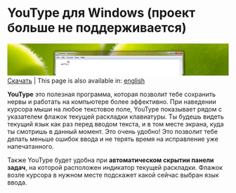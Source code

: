 # YouType для Windows (проект больше не поддерживается)
![77b0a01cefcd12c9354c7a5d465668e6_gallery.jpg](Screenshot1.png)
[Скачать](https://github.com/freefelt/YouType/raw/main/Windows/YouTypeSetup.zip)  |  This page is also available in: [english](README.md)

**YouType** это полезная программа, которая позволит тебе сохранить нервы и работать на компьютере более эффективно. При наведении курсора мыши на любое текстовое поле, YouType показывает рядом с указателем флажок текущей раскладки клавиатуры. Ты будешь видеть текущий язык как раз перед вводом текста, и в том месте экрана, куда ты смотришь в данный момент. Это очень удобно! Это позволит тебе делать меньше ошибок ввода и не терять время на исправление уже напечатанного.

Также YouType будет удобна при **автоматическом скрытии панели задач**, на которой расположен индикатор текущей раскладки. Флажок возле курсора в нужном месте подскажет какой сейчас выбран язык ввода.
